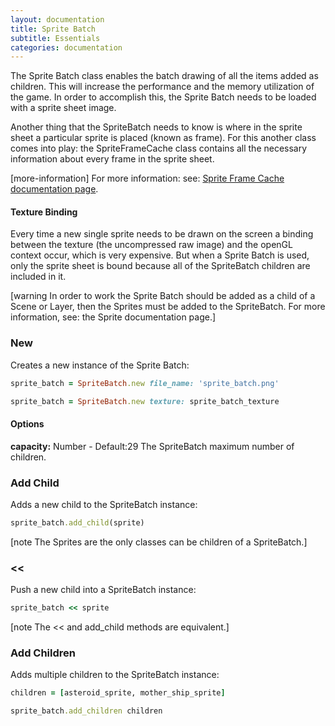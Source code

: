 ```yaml
---
layout: documentation
title: Sprite Batch
subtitle: Essentials
categories: documentation
---
```


The Sprite Batch class enables the batch drawing of all the items added as children. This will increase the performance and the memory utilization of the game. In order to accomplish this, the Sprite Batch needs to be loaded with a sprite sheet image.

Another thing that the SpriteBatch needs to know is where in the sprite sheet a particular sprite is placed (known as frame). For this another class comes into play: the SpriteFrameCache class contains all the necessary information about every frame in the sprite sheet.

[more-information] For more information: see: [Sprite Frame Cache documentation page](../sprite-frame-cache).

#### Texture Binding 
Every time a new single sprite needs to be drawn on the screen a binding between the texture (the uncompressed raw image) and the openGL context occur, which is very expensive. But when a Sprite Batch is used, only the sprite sheet is bound because all of the SpriteBatch children are included in it. 

[warning In order to work the Sprite Batch should be added as a child of a Scene or Layer, then the Sprites must be added to the SpriteBatch. For more information, see: the Sprite documentation page.]

### New
Creates a new instance of the Sprite Batch:

```ruby
sprite_batch = SpriteBatch.new file_name: 'sprite_batch.png'

sprite_batch = SpriteBatch.new texture: sprite_batch_texture
```

#### Options
**capacity:** Number - Default:29
The SpriteBatch maximum number of children.

### Add Child
Adds a new child to the SpriteBatch instance:

```ruby
sprite_batch.add_child(sprite)
```

[note The Sprites are the only classes can be children of a SpriteBatch.]

### <<
Push a new child into a SpriteBatch instance:

```ruby
sprite_batch << sprite
```

[note The << and add_child methods are equivalent.]

### Add Children
Adds multiple children to the SpriteBatch instance:

```ruby
children = [asteroid_sprite, mother_ship_sprite]

sprite_batch.add_children children 
```

